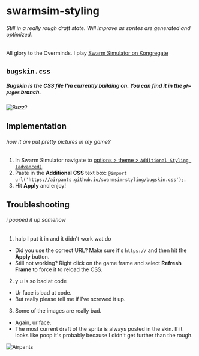 # swarmsim-styling
###### Still in a really rough draft state. Will improve as sprites are generated and optimized.

All glory to the Overminds. I play [Swarm Simulator on Kongregate](http://www.kongregate.com/games/swarmsim/swarm-simulator)

## `bugskin.css`
##### Bugskin is the CSS file I'm currently building on. You can find it in the `gh-pages` branch.
![Buzz?](http://piskel-imgstore-b.appspot.com/img/d6d6b65c-f4d7-11e4-853b-39996fd08e19.gif)

## Implementation
###### how it am put pretty pictures in my game?
1. In Swarm Simulator navigate to [options > theme > `Additional Styling (advanced)`](http://i.imgur.com/cB5oMiH.png?1).
2. Paste in the __Additional CSS__ text box: `@import url('https://airpants.github.io/swarmsim-styling/bugskin.css');`.
3. Hit __Apply__ and enjoy!

## Troubleshooting
###### i pooped it up somehow
1. halp I put it in and it didn't work wat do
  *  Did you use the correct URL? Make sure it's `https://` and then hit the __Apply__ button.
  *  Still not working? Right click on the game frame and select __Refresh Frame__ to force it to reload the CSS.
2. y u is so bad at code
  * Ur face is bad at code.
  * But really please tell me if I've screwed it up. 
3. Some of the images are really bad.
  * Again, ur face. 
  * The most current draft of the sprite is always posted in the skin. If it looks like poop it's probably because I didn't get further than the rough.

![Airpants](http://piskel-imgstore-b.appspot.com/img/f8043a54-f52a-11e4-8540-39996fd08e19.gif)
